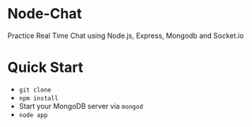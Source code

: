 # Node-Chat

Practice Real Time Chat using Node.js, Express, Mongodb and Socket.io

# Quick Start
- `git clone`
- `npm install`
- Start your MongoDB server via `mongod`
- `node app`
